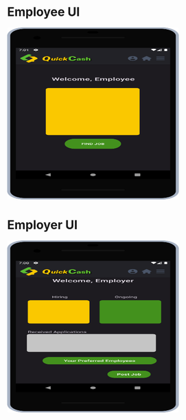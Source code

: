 <div>
  <h1>Employee UI</h1>
  <img src="https://github.com/alnaamaniahmed/quickCash/blob/main/employee.svg?raw=true" alt="Employee Image" width="400" height="400">
</div>
<div>
  <h1>Employer UI</h1>
  <img src="https://github.com/alnaamaniahmed/quickCash/blob/main/employer.svg?raw=true" alt="Employer Image" width="400" height="400">
</div>
